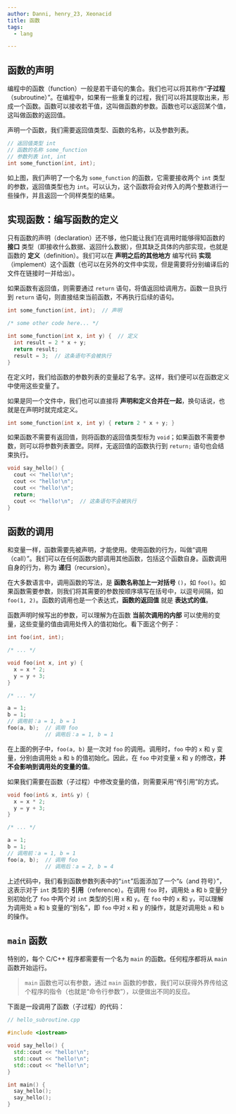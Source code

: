 ```yaml
---
author: Danni, henry_23, Xeonacid
title: 函数
tags:
  - lang

---
```


## 函数的声明

编程中的函数（function）一般是若干语句的集合。我们也可以将其称作“**子过程**（subroutine）”。在编程中，如果有一些重复的过程，我们可以将其提取出来，形成一个函数。函数可以接收若干值，这叫做函数的参数。函数也可以返回某个值，这叫做函数的返回值。

声明一个函数，我们需要返回值类型、函数的名称，以及参数列表。

```cpp
// 返回值类型 int
// 函数的名称 some_function
// 参数列表 int, int
int some_function(int, int);
```

如上图，我们声明了一个名为 `some_function` 的函数，它需要接收两个 `int` 类型的参数，返回值类型也为 `int`。可以认为，这个函数将会对传入的两个整数进行一些操作，并且返回一个同样类型的结果。

## 实现函数：编写函数的定义

只有函数的声明（declaration）还不够，他只能让我们在调用时能够得知函数的 **接口** 类型（即接收什么数据、返回什么数据），但其缺乏具体的内部实现，也就是函数的 **定义**（definition）。我们可以在 **声明之后的其他地方** 编写代码 **实现**（implement）这个函数（也可以在另外的文件中实现，但是需要将分别编译后的文件在链接时一并给出）。

如果函数有返回值，则需要通过 `return` 语句，将值返回给调用方。函数一旦执行到 `return` 语句，则直接结束当前函数，不再执行后续的语句。

```cpp
int some_function(int, int);  // 声明

/* some other code here... */

int some_function(int x, int y) {  // 定义
  int result = 2 * x + y;
  return result;
  result = 3;  // 这条语句不会被执行
}
```

在定义时，我们给函数的参数列表的变量起了名字。这样，我们便可以在函数定义中使用这些变量了。

如果是同一个文件中，我们也可以直接将 **声明和定义合并在一起**，换句话说，也就是在声明时就完成定义。

```cpp
int some_function(int x, int y) { return 2 * x + y; }
```

如果函数不需要有返回值，则将函数的返回值类型标为 `void`；如果函数不需要参数，则可以将参数列表置空。同样，无返回值的函数执行到 `return;` 语句也会结束执行。

```cpp
void say_hello() {
  cout << "hello!\n";
  cout << "hello!\n";
  cout << "hello!\n";
  return;
  cout << "hello!\n";  // 这条语句不会被执行
}
```

## 函数的调用

和变量一样，函数需要先被声明，才能使用。使用函数的行为，叫做“调用（call）”。我们可以在任何函数内部调用其他函数，包括这个函数自身。函数调用自身的行为，称为 **递归**（recursion）。

在大多数语言中，调用函数的写法，是 **函数名称加上一对括号** `()`，如 `foo()`。如果函数需要参数，则我们将其需要的参数按顺序填写在括号中，以逗号间隔，如 `foo(1, 2)`。函数的调用也是一个表达式，**函数的返回值** 就是 **表达式的值**。

函数声明时候写出的参数，可以理解为在函数 **当前次调用的内部** 可以使用的变量，这些变量的值由调用处传入的值初始化。看下面这个例子：

```cpp
int foo(int, int);

/* ... */

void foo(int x, int y) {
  x = x * 2;
  y = y + 3;
}

/* ... */

a = 1;
b = 1;
// 调用前：a = 1, b = 1
foo(a, b);  // 调用 foo
            // 调用后：a = 1, b = 1
```

在上面的例子中，`foo(a, b)` 是一次对 `foo` 的调用。调用时，`foo` 中的 `x` 和 `y` 变量，分别由调用处 `a` 和 `b` 的值初始化。因此，在 `foo` 中对变量 `x` 和 `y` 的修改，**并不会影响到调用处的变量的值**。

如果我们需要在函数（子过程）中修改变量的值，则需要采用“传引用”的方式。

```cpp
void foo(int& x, int& y) {
  x = x * 2;
  y = y + 3;
}

/* ... */

a = 1;
b = 1;
// 调用前：a = 1, b = 1
foo(a, b);  // 调用 foo
            // 调用后：a = 2, b = 4
```

上述代码中，我们看到函数参数列表中的“`int`”后面添加了一个“`&`（and 符号）”，这表示对于 `int` 类型的 **引用**（reference）。在调用 `foo` 时，调用处 `a` 和 `b` 变量分别初始化了 `foo` 中两个对 `int` 类型的引用 `x` 和 `y`。在 `foo` 中的 `x` 和 `y`，可以理解为调用处 `a` 和 `b` 变量的“别名”，即 `foo` 中对 `x` 和 `y` 的操作，就是对调用处 `a` 和 `b` 的操作。

## `main` 函数

特别的，每个 C/C++ 程序都需要有一个名为 `main` 的函数。任何程序都将从 `main` 函数开始运行。

> `main` 函数也可以有参数，通过 `main` 函数的参数，我们可以获得外界传给这个程序的指令（也就是“命令行参数”），以便做出不同的反应。

下面是一段调用了函数（子过程）的代码：

```cpp
// hello_subroutine.cpp

#include <iostream>

void say_hello() {
  std::cout << "hello!\n";
  std::cout << "hello!\n";
  std::cout << "hello!\n";
}

int main() {
  say_hello();
  say_hello();
}
```
